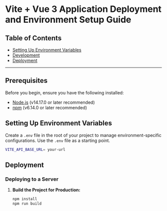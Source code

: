 # Vite + Vue 3 Application Deployment and Environment Setup Guide

## Table of Contents

- [Setting Up Environment Variables](#setting-up-environment-variables)
- [Development](#development)
- [Deployment](#deployment)

---

## Prerequisites

Before you begin, ensure you have the following installed:

- [Node.js](https://nodejs.org/) (v14.17.0 or later recommended)
- [npm](https://www.npmjs.com/) (v6.14.0 or later recommended)

## Setting Up Environment Variables

Create a `.env` file in the root of your project to manage environment-specific configurations. Use the `.env` file as a starting point.

```bash
VITE_API_BASE_URL= your-url
```

## Deployment

### Deploying to a Server

1. **Build the Project for Production:**

   ```bash
   npm install
   npm run build
   ```
